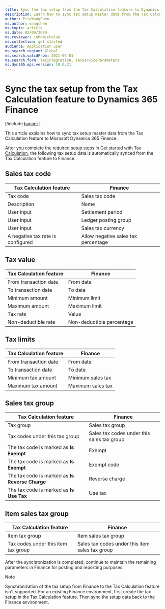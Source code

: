 ```yaml
---
title: Sync the tax setup from the Tax Calculation feature to Dynamics 365 Finance
description: Learn how to sync tax setup master data from the Tax Calculation feature to Microsoft Dynamics 365 Finance, including an overview on sales tax codes.
author: EricWangChen
ms.author: wangchen
ms.topic: article
ms.date: 02/09/2024
ms.reviewer: johnmichalak
ms.collection: get-started
audience: Application user
ms.search.region: Global
ms.search.validFrom: 2021-04-01
ms.search.form: TaxIntegration, TaxServiceParameters
ms.dyn365.ops.version: 10.0.21
---
```


# Sync the tax setup from the Tax Calculation feature to Dynamics 365 Finance

[!include [banner](../../includes/banner.md)]

This article explains how to sync tax setup master data from the Tax Calculation feature to Microsoft Dynamics 365 Finance.

After you complete the required setup steps in [Get started with Tax Calculation](global-get-started-with-tax-calculation-service.md), the following tax setup data is automatically synced from the Tax Calculation feature to Finance.

## Sales tax code

| Tax Calculation feature           | Finance                             |
| --------------------------------- | ----------------------------------- |
| Tax code                          | Sales tax code                      |
| Description                       | Name                                |
| User input                        | Settlement period                   |
| User input                        | Ledger posting group                |
| User input                        | Sales tax currency                  |
| A negative tax rate is configured | Allow negative sales tax percentage |

## Tax value

| Tax Calculation feature | Finance                   |
| ----------------------- | ------------------------- |
| From transaction date   | From date                 |
| To transaction date     | To date                   |
| Minimum amount          | Minimum limit             |
| Maximum amount          | Maximum limit             |
| Tax rate                | Value                     |
| Non-deductible rate     | Non-deductible percentage |

## Tax limits

| Tax Calculation feature | Finance           |
| ----------------------- | ----------------- |
| From transaction date   | From date         |
| To transaction date     | To date           |
| Minimum tax amount      | Minimum sales tax |
| Maximum tax amount      | Maximum sales tax |

## Sales tax group

| Tax Calculation feature                         | Finance                                    |
| ----------------------------------------------- | ------------------------------------------ |
| Tax group                                       | Sales tax group                            |
| Tax codes under this tax group                  | Sales tax codes under this sales tax group |
| The tax code is marked as **Is Exempt**         | Exempt                                     |
| The tax code is marked as **Is Exempt**         | Exempt code                                |
| The tax code is marked as **Is Reverse Charge** | Reverse charge                             |
| The tax code is marked as **Is Use Tax**        | Use tax                                    |

## Item sales tax group

| Tax Calculation feature             | Finance                                         |
| ----------------------------------- | ----------------------------------------------- |
| Item tax group                      | Item sales tax group                            |
| Tax codes under this item tax group | Sales tax codes under this item sales tax group |

After the synchronization is completed, continue to maintain the remaining parameters in Finance for posting and reporting purposes.

> [!NOTE]
> Synchronization of the tax setup from Finance to the Tax Calculation feature isn't supported. For an existing Finance environment, first create the tax setup in the Tax Calculation feature. Then sync the setup data back to the Finance environment.

